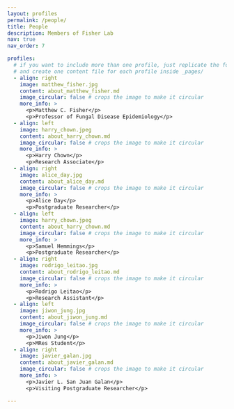 ```yaml
---
layout: profiles
permalink: /people/
title: People
description: Members of Fisher Lab
nav: true
nav_order: 7

profiles:
  # if you want to include more than one profile, just replicate the following block
  # and create one content file for each profile inside _pages/
  - align: right
    image: matthew_fisher.jpg
    content: about_matthew_fisher.md
    image_circular: false # crops the image to make it circular
    more_info: >
      <p>Matthew C. Fisher</p>
      <p>Professor of Fungal Disease Epidemiology</p>
  - align: left
    image: harry_chown.jpeg
    content: about_harry_chown.md
    image_circular: false # crops the image to make it circular
    more_info: >
      <p>Harry Chown</p>
      <p>Research Associate</p>
  - align: right
    image: alice_day.jpg
    content: about_alice_day.md
    image_circular: false # crops the image to make it circular
    more_info: >
      <p>Alice Day</p>
      <p>Postgraduate Researcher</p>
  - align: left
    image: harry_chown.jpeg
    content: about_harry_chown.md
    image_circular: false # crops the image to make it circular
    more_info: >
      <p>Samuel Hemmings</p>
      <p>Postgraduate Researcher</p>
  - align: right
    image: rodrigo_leitao.jpg
    content: about_rodrigo_leitao.md
    image_circular: false # crops the image to make it circular
    more_info: >
      <p>Rodrigo Leitao</p>
      <p>Research Assistant</p>  
  - align: left
    image: jiwon_jung.jpg
    content: about_jiwon_jung.md
    image_circular: false # crops the image to make it circular
    more_info: >
      <p>Jiwon Jung</p>
      <p>MRes Student</p>
  - align: right
    image: javier_galan.jpg
    content: about_javier_galan.md
    image_circular: false # crops the image to make it circular
    more_info: >
      <p>Javier L. San Juan Galan</p>
      <p>Visiting Postgraduate Researcher</p>

---
```


